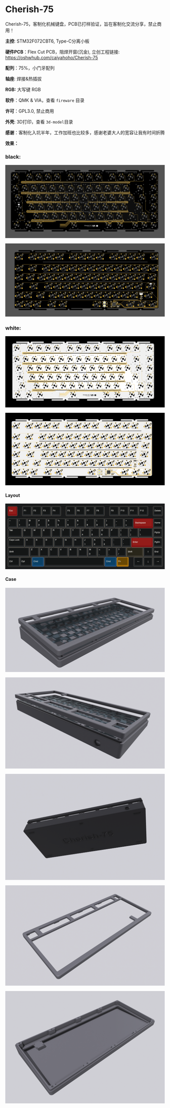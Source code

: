 # Cherish-75
Cherish-75，客制化机械键盘，PCB已打样验证，旨在客制化交流分享，禁止商用！

**主控**: STM32F072CBT6, Type-C分离小板

**硬件PCB**：Flex Cut PCB，阻焊开窗(沉金),  立创工程链接:  https://oshwhub.com/caiyahoho/Cherish-75

**配列**：75%，小门牙配列

**轴座**: 焊接&热插拔

**RGB:** 大写键 RGB

**软件**：QMK & VIA，查看 `fireware` 目录

**许可**：GPL3.0, 禁止商用

**外壳**: 3D打印，查看 `3d-model`目录

**感谢**：客制化入坑半年，工作加班也比较多，感谢老婆大人的宽容让我有时间折腾

**效果：**

### black: 
![top](./imgs/top.png)

![bottom](./imgs/bottom.png)

### white: 
![top](./imgs/white-top.png)

![bottom](./imgs/white-bottom.png)

#### Layout

![layout](./imgs/layout.png)

#### Case

![top-case](./imgs/3d-1.png)

![top-case](./imgs/3d-2.png)

![top-case](./imgs/3d-3.png)

![top-case](./imgs/top-case.png)

![bottom-case](./imgs/bottom-case.png)